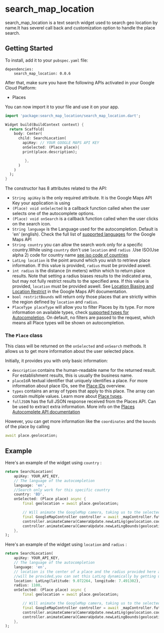# search_map_location

search_map_location is a  text search widget used to search geo location by name.It has severel call back and customization option to handle the place search.

## Getting Started

To install, add it to your `pubspec.yaml` file:

```
dependencies:
    search_map_location: 0.0.6
```

After that, make sure you have the following APIs activated in your Google Cloud Platform:
- Places

You can now import it to your file and use it on your app.

```dart
import 'package:search_map_location/search_map_location.dart';
```

```dart
Widget build(BuildContext context) {
  return Scaffold(
    body: Center(
      child: SearchLocation(
        apiKey: // YOUR GOOGLE MAPS API KEY
        onSelected: (Place place){
        print(place.description);

         },
      )
    )
  );
}
```

The constructor has 8 attributes related to the API:
- `String apiKey` is the only required attribute. It is the Google Maps API Key your application is using
- `(Place) void onSelected` is a callback function called when the user selects one of the autocomplete options.
- `(Place) void onSearch` is a callback function called when the user clicks on the search icon.
- `String language` is the Language used for the autocompletion. Default is 'en' (english). Check the full list of [supported languages](https://developers.google.com/maps/faq#languagesupport) for the Google Maps API
- `String country` you can allow the search work only for a specific country.While using `country` don't use `location` and `radius`  .Use ISO(Use alpha 2) code for country name [see iso code of countries](https://www.nationsonline.org/oneworld/country_code_list.htm)
- `LatLng location` is the point around which you wish to retrieve place information. If this value is provided, `radius` must be provided aswell.
- `int radius` is the distance (in meters) within which to return place results. Note that setting a radius biases results to the indicated area, but may not fully restrict results to the specified area. If this value is provided, `location` must be provided aswell. See [Location Biasing and Location Restrict](https://developers.google.com/places/web-service/autocomplete#location_biasing) in the Google Maps API documentation.
- `bool restrictBounds` will return only those places that are strictly within the region defined by `location` and `radius`.
- `PlaceType placeType` will allow you to filter Places by its type. For more information on available types, check [supported types for Autocompletion](https://developers.google.com/places/web-service/autocomplete?#place_types). On default, no filters are passed to the request, which means all Place types will be shown on autocompletion.

### The `Place` class

This class will be returned on the `onSelected` and `onSearch` methods. It allows us to get more information about the user selected place.

Initially, it provides you with only basic information:
- `description` contains the human-readable name for the returned result. For establishment results, this is usually the business name.
- `placeId`A textual identifier that uniquely identifies a place. For more information about place IDs, see the [Place IDs](https://developers.google.com/places/web-service/place-id) overview.
- `types` contains an array of types that apply to this place. The array can contain multiple values. Learn more about [Place types](https://developers.google.com/places/web-service/supported_types).
- `fullJSON` has the full JSON response received from the Places API. Can be used to extract extra information. More info on the [Places Autocomplete API documentation](https://developers.google.com/places/web-service/autocomplete)

However, you can get more information like the `coordinates` and the `bounds` of the place by calling
```dart
await place.geolocation;
```

## Example

Here's an example of the widget using `country` :

```dart
return SearchLocation(
    apiKey: YOUR_API_KEY,
    // The language of the autocompletion
    language: 'en',
    //Search only work for this specific country
    country: 'BD',
    onSelected: (Place place) async {
        final geolocation = await place.geolocation;

        // Will animate the GoogleMap camera, taking us to the selected position with an appropriate zoom
        final GoogleMapController controller = await _mapController.future;
        controller.animateCamera(CameraUpdate.newLatLng(geolocation.coordinates));
        controller.animateCamera(CameraUpdate.newLatLngBounds(geolocation.bounds, 0));
    },
);
```


Here's an example of the widget using `location` and `radius` :

```dart
return SearchLocation(
    apiKey: YOUR_API_KEY,
    // The language of the autocompletion
    language: 'en',
    // location is the center of a place and the radius provided here are between this radius of this place search result
    //will be provided,you can set this LatLng dynamically by getting user lat and long in double value
    location: LatLng(latitude: 9.072264, longitude: 7.491302),
    radius: 1100,
    onSelected: (Place place) async {
        final geolocation = await place.geolocation;

        // Will animate the GoogleMap camera, taking us to the selected position with an appropriate zoom
        final GoogleMapController controller = await _mapController.future;
        controller.animateCamera(CameraUpdate.newLatLng(geolocation.coordinates));
        controller.animateCamera(CameraUpdate.newLatLngBounds(geolocation.bounds, 0));
    },
);
```
